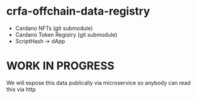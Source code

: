 # crfa-offchain-data-registry

- Cardano NFTs (git submodule)
- Cardano Token Registry (git submodule)
- ScriptHash -> dApp

# WORK IN PROGRESS
We will expose this data publically via microservice so anybody can read this via http

